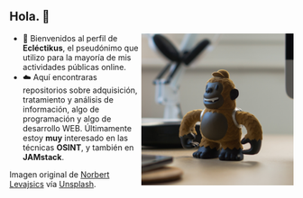 ## Hola. 👋

<img align="right" width="270" height="270" src="https://github.com/Eclectikus/Eclectikus/blob/main/img/Eclectikus.png">

- :monkey: Bienvenidos al perfil de **Ecléctikus**, el pseudónimo que utilizo para la mayoría de mis actividades públicas online.
- :cloud: Aquí encontraras repositorios sobre adquisición, tratamiento y análisis de información, algo de programación y algo de desarrollo WEB. Últimamente estoy **muy** interesado en las técnicas **OSINT**, y también en **JAMstack**.

Imagen original de [Norbert Levajsics](https://unsplash.com/@levajsics?utm_source=unsplash&amp;utm_medium=referral&amp;utm_content=creditCopyText) vía [Unsplash](https://unsplash.com/s/photos/chimps?utm_source=unsplash&amp;utm_medium=referral&amp;utm_content=creditCopyText).

<!--
**Eclectikus/Eclectikus** is a ✨ _special_ ✨ repository because its `README.md` (this file) appears on your GitHub profile.

Here are some ideas to get you started:

- 🔭 I’m currently working on ...
- 🌱 I’m currently learning ...
- 👯 I’m looking to collaborate on ...
- 🤔 I’m looking for help with ...
- 💬 Ask me about ...
- 📫 How to reach me: ...
- 😄 Pronouns: ...
- ⚡ Fun fact: ...
-->
